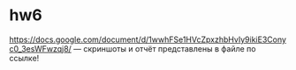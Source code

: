 # hw6
https://docs.google.com/document/d/1wwhFSe1HVcZpxzhbHvIy9ikiE3Conyc0_3esWFwzqj8/ — скриншоты и отчёт представлены в файле по ссылке!
